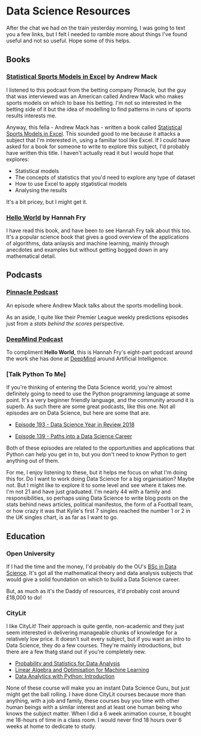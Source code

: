 # Data Science Resources

After the chat we had on the train yesterday morning, I was going to text you a few links, but I felt I needed to ramble more about things I've found useful and not so useful. Hope some of this helps.

## Books

### [Statistical Sports Models in Excel](https://www.amazon.co.uk/Statistical-Sports-Models-Excel-Andrew-ebook/dp/B07SPWLYQJ/ref=sr_1_1?keywords=andrew+mack+sports&qid=1574860267&sr=8-1) by Andrew Mack

I listened to this podcast from the betting company Pinnacle, but the guy that was interviewed was an American called Andrew Mack who makes sports models on which to base his betting. I'm not so interested in the betting side of it but the idea of modelling to find patterns in runs of sports results interests me. 

Anyway, this fella - Andrew Mack has - written a book called [Statistical Sports Models in Excel](https://www.amazon.co.uk/Statistical-Sports-Models-Excel-Andrew-ebook/dp/B07SPWLYQJ/ref=sr_1_1?keywords=andrew+mack+sports&qid=1574860267&sr=8-1). This sounded good to me because it attacks a subject that I'm interested in, using a familiar tool like Excel. If I could have asked for a book for someone to write to explore this subject, I'd probably have written this title. I haven't actually read it but I would hope that explores:

 * Statistical models
 * The concepts of statistics that you'd need to explore any type of dataset
 * How to use Excel to apply stgatistical models
 * Analysing the results

It's a bit pricey, but I might get it.

### [Hello World](https://www.amazon.co.uk/Hello-World-How-Human-Machine/dp/1784163066/ref=sr_1_1?crid=1JH81DQD7RF4T&keywords=hello+world+hannah+fry&qid=1574861880&smid=A1G3UP32AZJ14F&sprefix=hello+world%2Caps%2C136&sr=8-1) by Hannah Fry

I have read this book, and have been to see Hannah Fry talk about this too. It's a popular science book that gives a good overview of the applications of algorithms, data anlaysis and machine learning, mainly through anecdotes and examples but without getting bogged down in any mathematical detail.

## Podcasts

### [Pinnacle Podcast](https://open.spotify.com/episode/2LQmjfiDbXPANdDGxyemEz)

An episode where Andrew Mack talks about the sports modelling book. 

As an aside, I quite like their Premier League weekly predictions episodes just from a *stats behind the scores* perspective.

### [DeepMind Podcast](https://open.spotify.com/show/39fjU5Q5L5UecTCRMeqjwb)

To compliment **Hello World**, this is Hannah Fry's eight-part podcast around the work she has done at [DeepMind](https://deepmind.com) around Artificial Intelligence.

### [Talk Python To Me]

If you're thinking of entering the Data Science world, you're almost definitely going to need to use the Python programming language at some point. It's a very beginner friendly language, and the community around it is superb. As such there are some great podcasts, like this one. Not all episodes are on Data Science, but here are some that are.

 * [Episode 193 - Data Science Year in Review 2018](https://talkpython.fm/episodes/show/193/data-science-year-in-review-2018-edition)

 * [Episode 139 - Paths into a Data Science Career](https://talkpython.fm/episodes/show/139/paths-into-a-data-science-career) 

Both of these episodes are related to the opportunities and applications that Python can help you get in to, but you don't need to know Python to gert anything out of them.

For me, I enjoy listening to these, but it helps me focus on what I'm doing this for. Do I want to work doing Data Science for a big organisation? Maybe not. But I might like to explore it to some level and see where it takes me. I'm not 21 and have just graduated. I'm nearly 44 with a family and responsibilities, so perhaps using Data Science to write blog posts on the stats behind news articles, political manifestos, the form of a Football team, or how crazy it was that Kylie's first 7 singles reached the number 1 or 2 in the UK singles chart, is as far as I want to go.

## Education

### Open University

If I had the time and the money, I'd probably do the OU's [BSc in Data Science](http://www.open.ac.uk/courses/qualifications/r38). It's got all the mathematical theory and data analysis subjects that would give a solid foundation on which to build a Data Science career.

But, as much as it's the Daddy of resources, it'd probably cost around £18,000 to do!

### CityLit

I like CityLit! Their approach is quite gentle, non-academic and they just seem interested in delivering manageable chunks of knowledge for a relatively low price. It doesn't suit every subject, but if you want an intro to Data Science, they do a few courses. They're mainly introductions, but there are a few thatg stand out if you're completely new.



 * [Probability and Statistics for Data Analysis](https://www.citylit.ac.uk/courses/probability-and-statistics-for-data-analysis)
 * [Linear Algebra and Optimisation for Machine Learning](https://www.citylit.ac.uk/courses/linear-algebra-and-optimisation-for-machine-learning)
 * [Data Analytics with Python: Introduction](https://www.citylit.ac.uk/courses/data-analytics-with-python-introduction)

None of these course will make you an instant Data Science Guru, but just might get the ball rolling. I have done CityLit courses because more than anything, with a job and family, these courses buy you time with other human beings with a similar interest and at least one human being who knows the subject matter. When I did a 6 week animation course, it bought me 18-hours of time in a class room. I would never find 18 hours over 6 weeks at home to dedicate to study.

